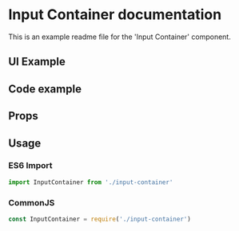 # Input Container documentation

This is an example readme file for the 'Input Container' component.

## UI Example

<!-- STORY -->

## Code example

<!-- SOURCE -->

## Props

<!-- PROPS -->

## Usage

### ES6 Import
```js
import InputContainer from './input-container'
```

### CommonJS

```js
const InputContainer = require('./input-container')
